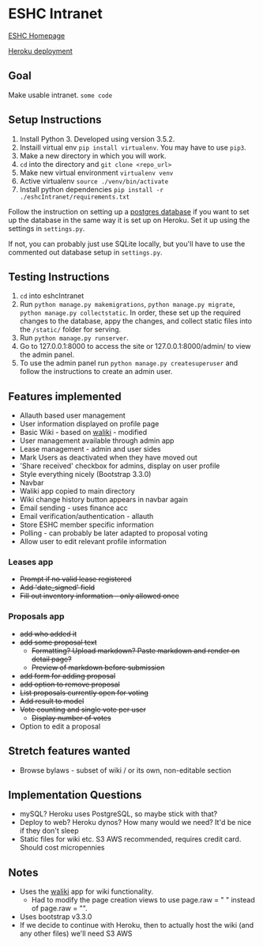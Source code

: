 # ESHC Intranet
[ESHC Homepage](http://edinburghcoop.wordpress.com/)

[Heroku deployment](https://eshc.herokuapp.com/)

## Goal
Make usable intranet.
`some code`
## Setup Instructions
1. Install Python 3. Developed using version 3.5.2.
2. Instaill virtual env `pip install virtualenv`. You may have to use `pip3`.
3. Make a new directory in which you will work.
4. `cd` into the directory and `git clone <repo_url>`
5. Make new virtual environment `virtualenv venv `
6. Active virtualenv `source ./venv/bin/activate`
7. Install python dependencies `pip install -r ./eshcIntranet/requirements.txt`

Follow the instruction on setting up a [postgres database](https://www.digitalocean.com/community/tutorials/how-to-use-postgresql-with-your-django-application-on-ubuntu-14-04) if you want to set up the database in the same way it is set up on Heroku. Set it up using the settings in `settings.py`.

If not, you can probably just use SQLite locally, but you'll have to use the commented out database setup in `settings.py`.

## Testing Instructions
1. `cd` into eshcIntranet
2. Run `python manage.py makemigrations`, `python manage.py migrate`, `python manage.py collectstatic`. In order, these set up the required changes to the database, appy the changes, and collect static files into the `/static/` folder for serving.
3. Run `python manage.py runserver`.
4. Go to 127.0.0.1:8000 to access the site or 127.0.0.1:8000/admin/ to view the admin panel.
5. To use the admin panel run `python manage.py createsuperuser` and follow the instructions to create an admin user.

## Features implemented
* Allauth based user management 
* User information displayed on profile page
* Basic Wiki - based on [waliki](https://github.com/mgaitan/waliki) - modified
* User management available through admin app
* Lease management - admin and user sides
* Mark Users as deactivated when they have moved out 
* 'Share received' checkbox for admins, display on user profile
* Style everything nicely (Bootstrap 3.3.0)
* Navbar
* Waliki app copied to main directory 
* Wiki change history button appears in navbar again
* Email sending - uses finance acc
* Email verification/authentication - allauth
* Store ESHC member specific information 
* Polling - can probably be later adapted to proposal voting
* Allow user to edit relevant profile information

### Leases app
* ~~Prompt if no valid lease registered~~
* ~~Add 'date_signed' field~~
* ~~Fill out inventory information - only allowed once~~

### Proposals app
* ~~add who added it~~
* ~~add some proposal text~~
  * ~~Formatting? Upload markdown? Paste markdown and render on detail page?~~
  * ~~Preview of markdown before submission~~
* ~~add form for adding proposal~~
* ~~add option to remove proposal~~
* ~~List proposals currently open for voting~~
* ~~Add result to model~~
* ~~Vote counting and single vote per user~~
  * ~~Display number of votes~~
* Option to edit a proposal

## Stretch features wanted
* Browse bylaws - subset of wiki / or its own, non-editable section

## Implementation Questions
* mySQL? Heroku uses PostgreSQL, so maybe stick with that?
* Deploy to web? Heroku dynos? How many would we need? It'd be nice if they don't sleep
* Static files for wiki etc. S3 AWS recommended, requires credit card. Should cost micropennies

## Notes
* Uses the [waliki](https://github.com/mgaitan/waliki) app for wiki functionality. 
  * Had to modify the page creation views to use page.raw = " " instead of page.raw = "".
* Uses bootstrap v3.3.0
* If we decide to continue with Heroku, then to actually host the wiki (and any other files) we'll need S3 AWS
